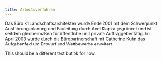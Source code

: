 ```yaml
---
title: Arbeitsverfahren
---
```

Das Büro k1 Landschaftsarchitekten wurde Ende 2001 mit dem Schwerpunkt Ausführungsplanung und Bauleitung durch Axel Klapka
gegründet und ist seitdem gleichermaßen für öffentliche und private Auftraggeber tätig. Im April 2003 wurde durch die Büropartnerschaft mit Catherine Kuhn das Aufgabenfeld um Entwurf und Wettbewerbe erweitert.

This should be a different text but ok for now.